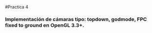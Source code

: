 #Practica 4	
### Implementación de cámaras tipo: topdown, godmode, FPC fixed to ground en OpenGL 3.3+.